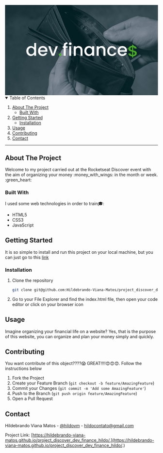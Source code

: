  <a href="https://github.com/Hildebrando-Viana-Matos/project_discover_dev_finance_hildo">
    <img align="center" src="https://github.com/Hildebrando-Viana-Matos/project_discover_dev_finance_hildo/blob/main/assets/readme-img-devfinance.png" alt="banner dev.finance">
 </a>
 
<details open="open">
  <summary>Table of Contents</summary>
  <ol>
    <li>
      <a href="#about-the-project">About The Project</a>
      <ul>
        <li><a href="#built-with">Built With</a></li>
      </ul>
    </li>
    <li>
      <a href="#getting-started">Getting Started</a>
      <ul>
        <li><a href="#installation">Installation</a></li>
      </ul>
    </li>
    <li><a href="#usage">Usage</a></li>
    <li><a href="#contributing">Contributing</a></li>
    <li><a href="#contact">Contact</a></li>
  </ol>
</details>

<hr>

## About The Project
<p>Welcome to my project carried out at the Rocketseat Discover event with the aim of organizing your money :money_with_wings: in the month or week. :green_heart:</p>

### Built With
I used some web technologies in order to train:mortar_board::
* HTML5
* CSS3
* JavaScript

## Getting Started
It is so simple to install and run this project on your local machine, but you can just go to this [link](https://hildebrando-viana-matos.github.io/project_discover_dev_finance_hildo/.)
### Installation
1. Clone the repository
   ```sh
   git clone git@github.com:Hildebrando-Viana-Matos/project_discover_dev_finance_hildo.git
   ```
2. Go to your File Explorer and find the index.html file, then open your code editor or click on your browser icon

## Usage

Imagine organizing your financial life on a website? Yes, that is the purpose of this website, you can organize and plan your money simply and quickly.

## Contributing

You want contribute of this object????:scream: GREAT!!!!:heart_eyes::heart_eyes::heart_eyes:. Follow the instructions below

1. Fork the Project
2. Create your Feature Branch (`git checkout -b feature/AmazingFeature`)
3. Commit your Changes (`git commit -m 'Add some AmazingFeature'`)
4. Push to the Branch (`git push origin feature/AmazingFeature`)
5. Open a Pull Request

## Contact

Hildebrando Viana Matos - [@hildovm](https://www.instagram.com/hildovm/) - hildocontato@gmail.com

Project Link: [https://hildebrando-viana-matos.github.io/project_discover_dev_finance_hildo/.](https://hildebrando-viana-matos.github.io/project_discover_dev_finance_hildo/.)
